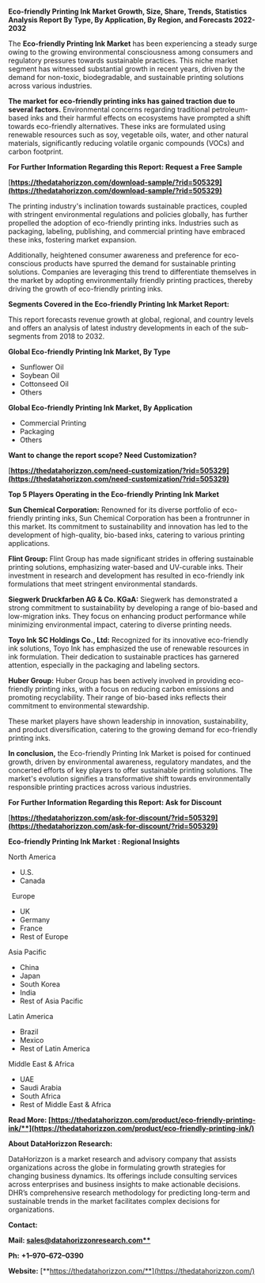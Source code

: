 ﻿**Eco-friendly Printing Ink  Market Growth, Size, Share, Trends, Statistics Analysis Report By Type, By Application, By Region, and Forecasts 2022-2032**

The **Eco-friendly Printing Ink Market** has been experiencing a steady surge owing to the growing environmental consciousness among consumers and regulatory pressures towards sustainable practices. This niche market segment has witnessed substantial growth in recent years, driven by the demand for non-toxic, biodegradable, and sustainable printing solutions across various industries.

**The market for eco-friendly printing inks has gained traction due to several factors.** Environmental concerns regarding traditional petroleum-based inks and their harmful effects on ecosystems have prompted a shift towards eco-friendly alternatives. These inks are formulated using renewable resources such as soy, vegetable oils, water, and other natural materials, significantly reducing volatile organic compounds (VOCs) and carbon footprint.

**For Further Information Regarding this Report: Request a Free Sample**	

[**https://thedatahorizzon.com/download-sample/?rid=505329](https://thedatahorizzon.com/download-sample/?rid=505329)** 

The printing industry's inclination towards sustainable practices, coupled with stringent environmental regulations and policies globally, has further propelled the adoption of eco-friendly printing inks. Industries such as packaging, labeling, publishing, and commercial printing have embraced these inks, fostering market expansion.

Additionally, heightened consumer awareness and preference for eco-conscious products have spurred the demand for sustainable printing solutions. Companies are leveraging this trend to differentiate themselves in the market by adopting environmentally friendly printing practices, thereby driving the growth of eco-friendly printing inks. 

**Segments Covered in the Eco-friendly Printing Ink Market Report:** 

This report forecasts revenue growth at global, regional, and country levels and offers an analysis of latest industry developments in each of the sub-segments from 2018 to 2032.

**Global Eco-friendly Printing Ink Market, By Type**

- Sunflower Oil
- Soybean Oil
- Cottonseed Oil
- Others

**Global Eco-friendly Printing Ink Market, By Application**

- Commercial Printing
- Packaging
- Others

**Want to change the report scope? Need Customization?**

[**https://thedatahorizzon.com/need-customization/?rid=505329](https://thedatahorizzon.com/need-customization/?rid=505329)** 

**Top 5 Players Operating in the Eco-friendly Printing Ink Market**

**Sun Chemical Corporation:** Renowned for its diverse portfolio of eco-friendly printing inks, Sun Chemical Corporation has been a frontrunner in this market. Its commitment to sustainability and innovation has led to the development of high-quality, bio-based inks, catering to various printing applications.

**Flint Group:** Flint Group has made significant strides in offering sustainable printing solutions, emphasizing water-based and UV-curable inks. Their investment in research and development has resulted in eco-friendly ink formulations that meet stringent environmental standards.

**Siegwerk Druckfarben AG & Co. KGaA:** Siegwerk has demonstrated a strong commitment to sustainability by developing a range of bio-based and low-migration inks. They focus on enhancing product performance while minimizing environmental impact, catering to diverse printing needs.

**Toyo Ink SC Holdings Co., Ltd:** Recognized for its innovative eco-friendly ink solutions, Toyo Ink has emphasized the use of renewable resources in ink formulation. Their dedication to sustainable practices has garnered attention, especially in the packaging and labeling sectors.

**Huber Group:** Huber Group has been actively involved in providing eco-friendly printing inks, with a focus on reducing carbon emissions and promoting recyclability. Their range of bio-based inks reflects their commitment to environmental stewardship.

These market players have shown leadership in innovation, sustainability, and product diversification, catering to the growing demand for eco-friendly printing inks.

**In conclusion,** the Eco-friendly Printing Ink Market is poised for continued growth, driven by environmental awareness, regulatory mandates, and the concerted efforts of key players to offer sustainable printing solutions. The market's evolution signifies a transformative shift towards environmentally responsible printing practices across various industries.

**For Further Information Regarding this Report: Ask for Discount**	

[**https://thedatahorizzon.com/ask-for-discount/?rid=505329](https://thedatahorizzon.com/ask-for-discount/?rid=505329)** 

**Eco-friendly Printing Ink Market : Regional Insights**

North America

- U.S.
- Canada

` `Europe

- UK
- Germany
- France
- Rest of Europe

Asia Pacific

- China
- Japan
- South Korea
- India
- Rest of Asia Pacific

Latin America

- Brazil
- Mexico
- Rest of Latin America

Middle East & Africa

- UAE
- Saudi Arabia
- South Africa
- Rest of Middle East & Africa

**Read More: [https://thedatahorizzon.com/product/eco-friendly-printing-ink/**](https://thedatahorizzon.com/product/eco-friendly-printing-ink/)** 

**About DataHorizzon Research:**

DataHorizzon is a market research and advisory company that assists organizations across the globe in formulating growth strategies for changing business dynamics. Its offerings include consulting services across enterprises and business insights to make actionable decisions. DHR’s comprehensive research methodology for predicting long-term and sustainable trends in the market facilitates complex decisions for organizations.

**Contact:**

**Mail: [sales@datahorizzonresearch.com**](mailto:sales@datahorizzonresearch.com)**

**Ph:** **+1–970–672–0390**

**Website:** [**https://thedatahorizzon.com/**](https://thedatahorizzon.com/)
